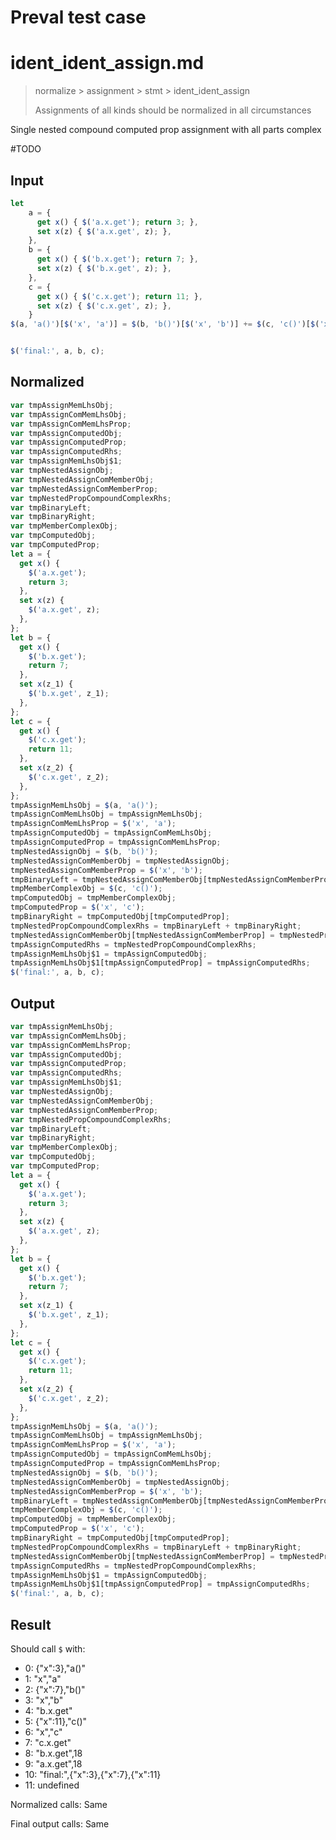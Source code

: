# Preval test case

# ident_ident_assign.md

> normalize > assignment > stmt > ident_ident_assign
>
> Assignments of all kinds should be normalized in all circumstances

Single nested compound computed prop assignment with all parts complex

#TODO

## Input

`````js filename=intro
let 
    a = {
      get x() { $('a.x.get'); return 3; },
      set x(z) { $('a.x.get', z); },
    }, 
    b = {
      get x() { $('b.x.get'); return 7; },
      set x(z) { $('b.x.get', z); },
    },
    c = {
      get x() { $('c.x.get'); return 11; },
      set x(z) { $('c.x.get', z); },
    } 
$(a, 'a()')[$('x', 'a')] = $(b, 'b()')[$('x', 'b')] += $(c, 'c()')[$('x', 'c')];


$('final:', a, b, c);
`````

## Normalized

`````js filename=intro
var tmpAssignMemLhsObj;
var tmpAssignComMemLhsObj;
var tmpAssignComMemLhsProp;
var tmpAssignComputedObj;
var tmpAssignComputedProp;
var tmpAssignComputedRhs;
var tmpAssignMemLhsObj$1;
var tmpNestedAssignObj;
var tmpNestedAssignComMemberObj;
var tmpNestedAssignComMemberProp;
var tmpNestedPropCompoundComplexRhs;
var tmpBinaryLeft;
var tmpBinaryRight;
var tmpMemberComplexObj;
var tmpComputedObj;
var tmpComputedProp;
let a = {
  get x() {
    $('a.x.get');
    return 3;
  },
  set x(z) {
    $('a.x.get', z);
  },
};
let b = {
  get x() {
    $('b.x.get');
    return 7;
  },
  set x(z_1) {
    $('b.x.get', z_1);
  },
};
let c = {
  get x() {
    $('c.x.get');
    return 11;
  },
  set x(z_2) {
    $('c.x.get', z_2);
  },
};
tmpAssignMemLhsObj = $(a, 'a()');
tmpAssignComMemLhsObj = tmpAssignMemLhsObj;
tmpAssignComMemLhsProp = $('x', 'a');
tmpAssignComputedObj = tmpAssignComMemLhsObj;
tmpAssignComputedProp = tmpAssignComMemLhsProp;
tmpNestedAssignObj = $(b, 'b()');
tmpNestedAssignComMemberObj = tmpNestedAssignObj;
tmpNestedAssignComMemberProp = $('x', 'b');
tmpBinaryLeft = tmpNestedAssignComMemberObj[tmpNestedAssignComMemberProp];
tmpMemberComplexObj = $(c, 'c()');
tmpComputedObj = tmpMemberComplexObj;
tmpComputedProp = $('x', 'c');
tmpBinaryRight = tmpComputedObj[tmpComputedProp];
tmpNestedPropCompoundComplexRhs = tmpBinaryLeft + tmpBinaryRight;
tmpNestedAssignComMemberObj[tmpNestedAssignComMemberProp] = tmpNestedPropCompoundComplexRhs;
tmpAssignComputedRhs = tmpNestedPropCompoundComplexRhs;
tmpAssignMemLhsObj$1 = tmpAssignComputedObj;
tmpAssignMemLhsObj$1[tmpAssignComputedProp] = tmpAssignComputedRhs;
$('final:', a, b, c);
`````

## Output

`````js filename=intro
var tmpAssignMemLhsObj;
var tmpAssignComMemLhsObj;
var tmpAssignComMemLhsProp;
var tmpAssignComputedObj;
var tmpAssignComputedProp;
var tmpAssignComputedRhs;
var tmpAssignMemLhsObj$1;
var tmpNestedAssignObj;
var tmpNestedAssignComMemberObj;
var tmpNestedAssignComMemberProp;
var tmpNestedPropCompoundComplexRhs;
var tmpBinaryLeft;
var tmpBinaryRight;
var tmpMemberComplexObj;
var tmpComputedObj;
var tmpComputedProp;
let a = {
  get x() {
    $('a.x.get');
    return 3;
  },
  set x(z) {
    $('a.x.get', z);
  },
};
let b = {
  get x() {
    $('b.x.get');
    return 7;
  },
  set x(z_1) {
    $('b.x.get', z_1);
  },
};
let c = {
  get x() {
    $('c.x.get');
    return 11;
  },
  set x(z_2) {
    $('c.x.get', z_2);
  },
};
tmpAssignMemLhsObj = $(a, 'a()');
tmpAssignComMemLhsObj = tmpAssignMemLhsObj;
tmpAssignComMemLhsProp = $('x', 'a');
tmpAssignComputedObj = tmpAssignComMemLhsObj;
tmpAssignComputedProp = tmpAssignComMemLhsProp;
tmpNestedAssignObj = $(b, 'b()');
tmpNestedAssignComMemberObj = tmpNestedAssignObj;
tmpNestedAssignComMemberProp = $('x', 'b');
tmpBinaryLeft = tmpNestedAssignComMemberObj[tmpNestedAssignComMemberProp];
tmpMemberComplexObj = $(c, 'c()');
tmpComputedObj = tmpMemberComplexObj;
tmpComputedProp = $('x', 'c');
tmpBinaryRight = tmpComputedObj[tmpComputedProp];
tmpNestedPropCompoundComplexRhs = tmpBinaryLeft + tmpBinaryRight;
tmpNestedAssignComMemberObj[tmpNestedAssignComMemberProp] = tmpNestedPropCompoundComplexRhs;
tmpAssignComputedRhs = tmpNestedPropCompoundComplexRhs;
tmpAssignMemLhsObj$1 = tmpAssignComputedObj;
tmpAssignMemLhsObj$1[tmpAssignComputedProp] = tmpAssignComputedRhs;
$('final:', a, b, c);
`````

## Result

Should call `$` with:
 - 0: {"x":3},"a()"
 - 1: "x","a"
 - 2: {"x":7},"b()"
 - 3: "x","b"
 - 4: "b.x.get"
 - 5: {"x":11},"c()"
 - 6: "x","c"
 - 7: "c.x.get"
 - 8: "b.x.get",18
 - 9: "a.x.get",18
 - 10: "final:",{"x":3},{"x":7},{"x":11}
 - 11: undefined

Normalized calls: Same

Final output calls: Same
